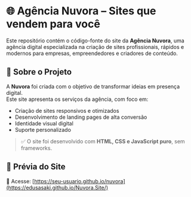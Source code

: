 # 🌐 Agência Nuvora – Sites que vendem para você

Este repositório contém o código-fonte do site da **Agência Nuvora**, uma agência digital especializada na criação de sites profissionais, rápidos e modernos para empresas, empreendedores e criadores de conteúdo.

## 🚀 Sobre o Projeto

A **Nuvora** foi criada com o objetivo de transformar ideias em presença digital.  
Este site apresenta os serviços da agência, com foco em:

- Criação de sites responsivos e otimizados
- Desenvolvimento de landing pages de alta conversão
- Identidade visual digital
- Suporte personalizado


> ✅ O site foi desenvolvido com **HTML, CSS e JavaScript puro**, sem frameworks.

## 📸 Prévia do Site

🔗 Acesse: [https://seu-usuario.github.io/nuvora](https://edusasaki.github.io/Nuvora.Site/)
